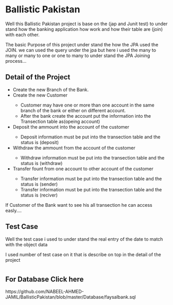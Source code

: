 <h1>Ballistic Pakistan</h1>

Well this Ballistic Pakistan project is base on the (jap and Junit test) to under stand how the banking application how work and how their table are (join) with each other.

The basic Purpose of this project under stand the how the JPA used the JOIN. we can used the query under the jpa but here i used the many to many or many to one or one to many to under stand the JPA Joining process...

<h2>Detail of the Project</h2>

<ul>
<li>Create the new Branch of the Bank.</li>
<li>Create the new Customer</li>
<ul>
<li>Customer may have one or more than one account in the same branch of the bank or either on different account.</li>
<li>After the bank create the account put the information into the Transection table as(opeing account)</li>
</ul>
<li>Deposit the ammount into the account of the customer</li>
<ul>
<li>Deposit information must be put into the transection table and the status is (deposit)</li>
</ul>
<li>Withdraw the ammount from the account of the customer</li>
<ul>
<li>
Withdraw information must be put into the transection table and the status is (withdraw)
</li>
</ul>
<li>Transfer fount from one account to other account of the customer
</li>
<ul>
<li>Transfer information must be put into the transection table and the status is (sender)</li>
<li>Transfer information must be put into the transection table and the status is (reciver)</li>
</ul>
</ul>

If Customer of the Bank want to see his all transection he can access easly....
<h2>Test Case</h2>

Well the test case i used to under stand the real entry of the date to match with the object data

I used number of test case on it that is describe on top in the detail of the project
#
<h2>For Database Click here</h2>
https://github.com/NABEEL-AHMED-JAMIL/BallisticPakistan/blob/master/Database/faysalbank.sql
